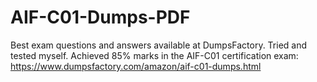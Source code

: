 # AIF-C01-Dumps-PDF
Best exam questions and answers available at DumpsFactory. Tried and tested myself. Achieved 85% marks in the AIF-C01 certification exam: https://www.dumpsfactory.com/amazon/aif-c01-dumps.html
